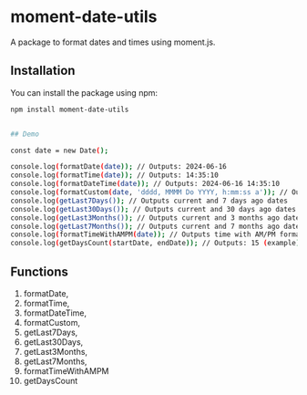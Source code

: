 # moment-date-utils

A package to format dates and times using moment.js.

## Installation

You can install the package using npm:

```sh
npm install moment-date-utils


## Demo

const date = new Date();

console.log(formatDate(date)); // Outputs: 2024-06-16
console.log(formatTime(date)); // Outputs: 14:35:10
console.log(formatDateTime(date)); // Outputs: 2024-06-16 14:35:10
console.log(formatCustom(date, 'dddd, MMMM Do YYYY, h:mm:ss a')); // Outputs: Sunday, June 16th 2024, 2:35:10 pm
console.log(getLast7Days()); // Outputs current and 7 days ago dates
console.log(getLast30Days()); // Outputs current and 30 days ago dates
console.log(getLast3Months()); // Outputs current and 3 months ago dates
console.log(getLast7Months()); // Outputs current and 7 months ago dates
console.log(formatTimeWithAMPM(date)); // Outputs time with AM/PM format
console.log(getDaysCount(startDate, endDate)); // Outputs: 15 (example)


```

## Functions

1. formatDate,
2. formatTime,
3. formatDateTime,
4. formatCustom,
5. getLast7Days,
6. getLast30Days,
7. getLast3Months,
8. getLast7Months,
9. formatTimeWithAMPM
10. getDaysCount

